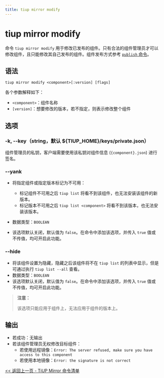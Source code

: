 ```yaml
---
title: tiup mirror modify
---
```


# tiup mirror modify

命令 `tiup mirror modify` 用于修改已发布的组件。只有合法的组件管理员才可以修改组件，且只能修改其自己发布的组件。组件发布方式参考 [`publish` 命令](/tiup/tiup-command-mirror-publish.md)。

## 语法

```shell
tiup mirror modify <component>[:version] [flags]
```

各个参数解释如下：

- `<component>`：组件名称
- `[version]`：想要修改的版本，若不指定，则表示修改整个组件

## 选项

### -k, --key（string，默认 ${TIUP_HOME}/keys/private.json）

组件管理员的私钥，客户端需要使用该私钥对组件信息 (`{component}.json`) 进行签名。

### --yank

- 将指定组件或指定版本标记为不可用：

    - 标记组件不可用之后 `tiup list` 将看不到该组件，也无法安装该组件的新版本。
    - 标记版本不可用之后 `tiup list <component>` 将看不到该版本，也无法安装该版本。

- 数据类型：`BOOLEAN`
- 该选项默认关闭，默认值为 `false`。在命令中添加该选项，并传入 `true` 值或不传值，均可开启此功能。

### --hide

- 将该组件设置为隐藏，隐藏之后该组件将不在 `tiup list` 的列表中显示，但是可通过执行 `tiup list --all` 查看。
- 数据类型：`BOOLEAN`
- 该选项默认关闭，默认值为 `false`。在命令中添加该选项，并传入 `true` 值或不传值，均可开启此功能。

> **注意：**
>
> 该选项只能应用于组件上，无法应用于组件的版本上。

<!-- ### --standalone

- 该组件是否可独立运行。本参数目前尚未启用。
- 数据类型：`BOOLEAN`
- 该选项默认关闭，默认值为 `false`。在命令中添加该选项，并传入 `true` 值或不传值，均可开启此功能。

> **注意：**
>
> 该选项只能应用于组件上，无法应用于组件的版本上。-->

## 输出

- 若成功：无输出
- 若该组件管理员无权修改目标组件：
    - 若使用远程镜像：`Error: The server refused, make sure you have access to this component`
    - 若使用本地镜像：`Error: the signature is not correct`

[<< 返回上一页 - TiUP Mirror 命令清单](/tiup/tiup-command-mirror.md#命令清单)